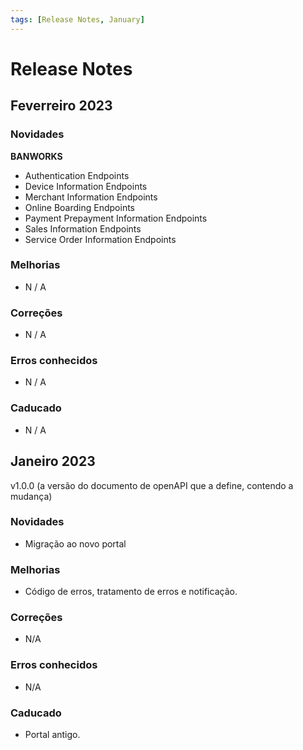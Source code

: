 ```yaml
---
tags: [Release Notes, January]
---
```


# Release Notes

## Feverreiro 2023


### Novidades

**BANWORKS**

- Authentication Endpoints
- Device Information Endpoints
- Merchant Information Endpoints
- Online Boarding Endpoints
- Payment Prepayment Information Endpoints
- Sales Information Endpoints
- Service Order Information Endpoints

### Melhorias

- N / A

### Correções

- N / A

### Erros conhecidos

- N / A

### Caducado

- N / A

## Janeiro 2023

v1.0.0 (a versão do documento de openAPI que a define, contendo a mudança)

### Novidades

- Migração ao novo portal

### Melhorias

- Código de erros, tratamento de erros e notificação.

### Correções

- N/A

### Erros conhecidos

- N/A

### Caducado

- Portal antigo.

